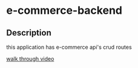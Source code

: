 # e-commerce-backend



## Description 

this application has e-commerce api's crud routes 


[walk through video](https://drive.google.com/file/d/1yMR25QiZtIzkA9RaVdmZhfNhZ5164IcP/view)